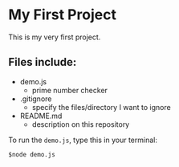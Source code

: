 # My First Project

This is my very first project.

## Files include:
* demo.js
    * prime number checker
* .gitignore
    * specify the files/directory I want to ignore
* README.md
    * description on this repository

To run the `demo.js`, type this in your terminal:
```
$node demo.js
```